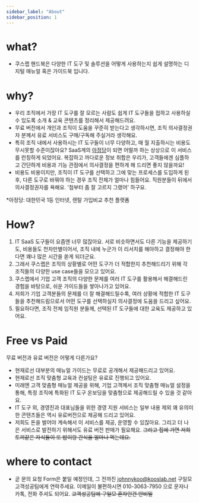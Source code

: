 ```yaml
---
sidebar_label: "About"
sidebar_position: 1
---
```


# what?

- 쿠스랩 핸드북은 다양한 IT 도구 및 솔루션을 어떻게 사용하는지 쉽게 설명하는 디지털 매뉴얼 혹은 가이드북 입니다.

# why?

- 우리 조직에서 가장 IT 도구를 잘 모르는 사람도 쉽게 IT 도구들을 접하고 사용하실 수 있도록 소개 & 교육 콘텐츠를 정리해서 제공해드려요.
- 무료 버전에서 개인과 조직이 도움을 꾸준히 받는다고 생각하시면, 조직 의사결정권자 분께서 유료 서비스도 구매/구독해 주실거라 생각해요.
- 특히 조직 내에서 사용하시는 IT 도구들이 너무 다양하고, 매 월 지출하시는 비용도 무시못할 수준이잖아요? SaaS계의 [아정당](https://www.ajd.co.kr/)이 되면 어떨까 하는 상상으로 이 서비스를 런칭하게 되었어요. 복잡하고 까다로운 정보 취합은 우리가, 고객들에겐 심플하고 간단하게 비용과 기능 관점에서 의사결정을 편하게 해 드리면 좋지 않을까요!
- 비용도 비용이지만, 조직이 IT 도구를 선택하고 그에 맞는 프로세스를 도입하게 된 후, 다른 도구로 바꿔야 하는 경우 조직 전체가 얼마나 힘들어요. 직원분들이 뒤에서 의사결정권자를 욕해요. '첨부터 좀 잘 고르지 그랬어' 하구요.

\*아정당: 대한민국 1등 인터넷, 렌탈 가입비교 추천 플랫폼

# How?

1. IT SaaS 도구들이 요즘엔 너무 많잖아요. 서로 비슷하면서도 다른 기능을 제공하기도, 비용들도 천차만별이어서, 조직 내에 누군가 이 리서치를 해야하고 결정해야 한다면 꽤나 많은 시간을 쏟게 되더군요.
2. 그래서 쿠스랩은 조직의 상황별로 어떤 도구가 더 적합한지 추천해드리기 위해 각 조직들의 다양한 use case들을 모으고 있어요.
3. 쿠스랩에서 기업 고객 조직의 다양한 문제를 여러 IT 도구를 활용해서 해결해드린 경험을 바탕으로, 쉬운 가이드들을 쌓아나가고 있어요.
4. 저희가 기업 고객분들의 문제를 더 잘 해결해드릴수록, 여러 상황에 적합한 IT 도구들을 추천해드림으로서 어떤 도구를 선택하실지 의사결정에 도움을 드리고 싶어요.
5. 필요하다면, 조직 전체 임직원 분들께, 선택된 IT 도구들에 대한 교육도 제공하고 있어요.

# Free vs Paid

무료 버전과 유료 버전은 어떻게 다른가요?

- 현재로선 대부분의 매뉴얼 가이드는 무료로 공개해서 제공해드리고 있어요.
- 현재로선 조직 맞춤형 교육과 컨설팅은 유료로 진행되고 있어요.
- 미래엔 고객 맞춤형 매뉴얼 제공을 위해, 기업 고객께서 조직 맞춤형 매뉴얼 설정을 통해, 특정 조직에 특화된 IT 도구 온보딩을 맞춤형으로 제공해드릴 수 있을 것 같아요.
- IT 도구 외, 경영진과 대표님들을 위한 경영 지원 서비스는 일부 내용 제외 꽤 유의미한 콘텐츠들은 역시 유료버전으로 제공해 드리고 있어요.
- 저희도 돈을 벌어야 계속해서 이 서비스를 제공, 운영할 수 있잖아요. 그리고 더 나은 서비스로 발전하기 위해서도 유료 버전 판매가 필요해요. ~~그리고 집에 가면 저희 토끼같은 자식들이 또 밥이랑 간식을 얼마나 먹는데요.~~

# where to contact

- 곧 문의 요청 Form은 붙일 예정인데, 그 전까진 johnnykoo@kooslab.net 구일모 고객성공팀에게 연락주세요. 이메일이 불편하시면 010-3063-7950 으로 문자나 카톡, 전화 주셔도 되어요. ~~고객성공팀에 구일모 혼자인건 안비밀~~
